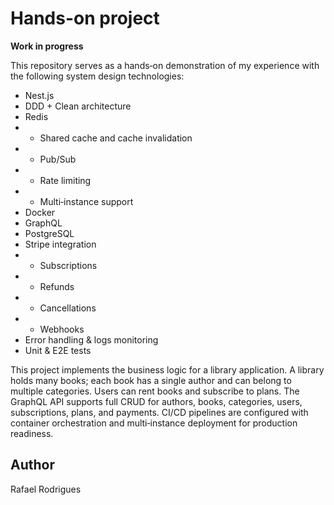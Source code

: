 # Hands-on project

**Work in progress**

This repository serves as a hands‑on demonstration of my experience with the following system design technologies:
* Nest.js
* DDD + Clean architecture
* Redis
* * Shared cache and cache invalidation
* * Pub/Sub
* * Rate limiting
* * Multi‑instance support
* Docker
* GraphQL
* PostgreSQL
* Stripe integration
* * Subscriptions
* * Refunds
* * Cancellations
* * Webhooks
* Error handling & logs monitoring
* Unit & E2E tests

This project implements the business logic for a library application. A library holds many books; each book has a single author and can belong to multiple categories. Users can rent books and subscribe to plans. The GraphQL API supports full CRUD for authors, books, categories, users, subscriptions, plans, and payments. CI/CD pipelines are configured with container orchestration and multi‑instance deployment for production readiness.

## Author

Rafael Rodrigues
